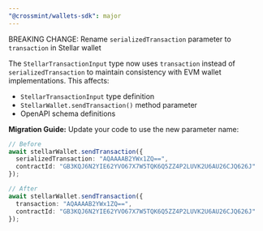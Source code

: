 ```yaml
---
"@crossmint/wallets-sdk": major
---
```


BREAKING CHANGE: Rename `serializedTransaction` parameter to `transaction` in Stellar wallet

The `StellarTransactionInput` type now uses `transaction` instead of `serializedTransaction` to maintain consistency with EVM wallet implementations. This affects:

- `StellarTransactionInput` type definition
- `StellarWallet.sendTransaction()` method parameter
- OpenAPI schema definitions

**Migration Guide:**
Update your code to use the new parameter name:

```typescript
// Before
await stellarWallet.sendTransaction({
  serializedTransaction: "AQAAAAB2YWx1ZQ==",
  contractId: "GB3KQJ6N2YIE62YVO67X7W5TQK6Q5ZZ4P2LUVK2U6AU26CJQ626J"
});

// After  
await stellarWallet.sendTransaction({
  transaction: "AQAAAAB2YWx1ZQ==",
  contractId: "GB3KQJ6N2YIE62YVO67X7W5TQK6Q5ZZ4P2LUVK2U6AU26CJQ626J"
});
```
